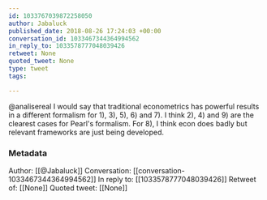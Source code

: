```yaml
---
id: 1033767039872258050
author: Jabaluck
published_date: 2018-08-26 17:24:03 +00:00
conversation_id: 1033467344364994562
in_reply_to: 1033578777048039426
retweet: None
quoted_tweet: None
type: tweet
tags:

---
```


@analisereal I would say that traditional econometrics has powerful results in a different formalism for 1), 3), 5), 6) and 7). I think 2), 4) and 9) are the clearest cases for Pearl's formalism. For 8), I think econ does badly but relevant frameworks are just being developed.

### Metadata

Author: [[@Jabaluck]]
Conversation: [[conversation-1033467344364994562]]
In reply to: [[1033578777048039426]]
Retweet of: [[None]]
Quoted tweet: [[None]]
